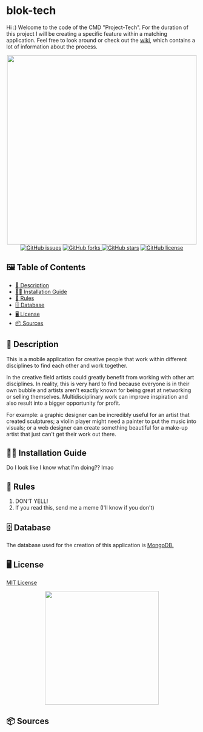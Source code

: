 # blok-tech

Hi :) Welcome to the code of the CMD "Project-Tech". For the duration of this project I will be creating a specific feature within a matching application. Feel free to look around or check out the [wiki](https://github.com/evaboogaard/blok-tech/wiki), which contains a lot of information about the process.

<section align="center">
<img width="500px" alt="" src="https://user-images.githubusercontent.com/94062754/156223856-9e7bb4f2-2f4e-476a-8f8f-1c878ed22167.png">
</section>

<section align="center">
      <a href="https://github.com/evaboogaard/blok-tech/issues"><img alt="GitHub issues" src="https://img.shields.io/github/issues/evaboogaard/blok-tech"></a>
      <a href="https://github.com/evaboogaard/blok-tech/network"><img alt="GitHub forks" src="https://img.shields.io/github/forks/evaboogaard/blok-tech"</a>
      <a href="https://github.com/evaboogaard/blok-tech/stargazers"><img alt="GitHub stars" src="https://img.shields.io/github/stars/evaboogaard/blok-tech"></a>
      <a href="https://github.com/evaboogaard/blok-tech/blob/main/LICENSE.md"><img alt="GitHub license" src="https://img.shields.io/github/license/evaboogaard/blok-tech""></a>
  </section>


## 🖼 Table of Contents
- [🎨 Description](https://github.com/evaboogaard/blok-tech#-description)
- [🧙‍♂ ‍Installation Guide](https://github.com/evaboogaard/blok-tech#-installation-guide)
- [🚫 Rules](https://github.com/evaboogaard/blok-tech#-rules)
- [🗄 Database](https://github.com/evaboogaard/blok-tech#-database)
- [🖥 License](https://github.com/evaboogaard/blok-tech#-license)
- [📦 Sources](https://github.com/evaboogaard/blok-tech#-sources)

## 🎨 Description
This is a mobile application for creative people that work within different disciplines to find each other and work together. 

In the creative field artists could greatly benefit from working with other art disciplines. In reality, this is very hard to find because everyone is in their own bubble and artists aren't exactly known for being great at networking or selling themselves. Multidisciplinary work can improve inspiration and also result into a bigger opportunity for profit.

For example: a graphic designer can be incredibly useful for an artist that created sculptures; a violin player might need a painter to put the music into visuals; or a web designer can create something beautiful for a make-up artist that just can't get their work out there.

## 🧙‍♂ ‍Installation Guide
Do I look like I know what I'm doing?? lmao

## 🚫 Rules
1. DON'T YELL!
2. If you read this, send me a meme (I'll know if you don't)

## 🗄 Database
The database used for the creation of this application is [MongoDB.](https://www.mongodb.com/)

## 🖥 License
[MIT License](https://github.com/evaboogaard/blok-tech/blob/main/LICENSE.md)

<section align="center">
      <img width="300px" alt="" src="https://i.imgflip.com/5dqrsw.jpg">
</section>

## 📦 Sources
